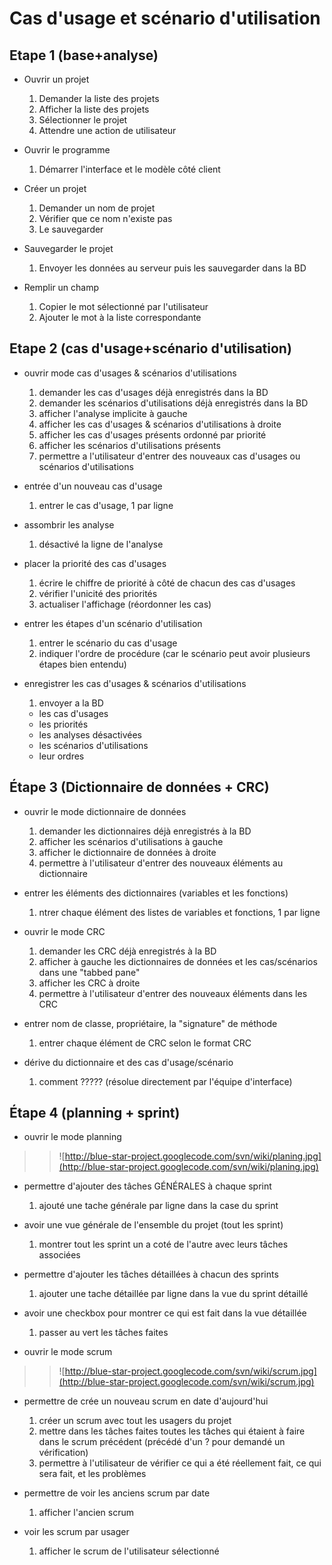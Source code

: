 # Cas d'usage et scénario d'utilisation #
## Etape 1 (base+analyse) ##

  * Ouvrir un projet
    1. Demander la liste des projets
    1. Afficher la liste des projets
    1. Sélectionner le projet
    1. Attendre une action  de utilisateur

  * Ouvrir le programme
    1. Démarrer l'interface et le modèle côté client

  * Créer un projet
    1. Demander un nom de projet
    1. Vérifier que ce nom n'existe pas
    1. Le sauvegarder

  * Sauvegarder le projet
    1. Envoyer les données au serveur puis les sauvegarder dans la BD

  * Remplir un champ
    1. Copier le mot sélectionné par l'utilisateur
    1. Ajouter le mot à la liste correspondante

## Etape 2 (cas d'usage+scénario d'utilisation) ##
  * ouvrir mode cas d'usages & scénarios d'utilisations
    1. demander les cas d'usages déjà enregistrés dans la BD
    1. demander les scénarios d'utilisations déjà enregistrés dans la BD
    1. afficher l'analyse implicite à gauche
    1. afficher les cas d'usages & scénarios d'utilisations à droite
    1. afficher les cas d'usages présents ordonné par priorité
    1. afficher les scénarios d'utilisations présents
    1. permettre a l'utilisateur d'entrer des nouveaux cas d'usages ou scénarios d'utilisations

  * entrée d'un nouveau cas d'usage
    1. entrer le cas d'usage, 1 par ligne

  * assombrir les analyse
    1. désactivé la ligne de l'analyse

  * placer la priorité des cas d'usages
    1. écrire le chiffre de priorité à côté de chacun des cas d'usages
    1. vérifier l'unicité des priorités
    1. actualiser l'affichage (réordonner les cas)

  * entrer les étapes d'un scénario d'utilisation
    1. entrer le scénario du cas d'usage
    1. indiquer l'ordre de procédure (car le scénario peut avoir plusieurs étapes bien entendu)

  * enregistrer les cas d'usages & scénarios d'utilisations
    1. envoyer a la BD
      * les cas d'usages
      * les priorités
      * les analyses désactivées
      * les scénarios d'utilisations
      * leur ordres

## Étape 3 (Dictionnaire de données + CRC) ##
  * ouvrir le mode dictionnaire de données
    1. demander les dictionnaires déjà enregistrés à la BD
    1. afficher les scénarios d'utilisations à gauche
    1. afficher le dictionnaire de données à droite
    1. permettre à l'utilisateur d'entrer des nouveaux éléments au dictionnaire

  * entrer les éléments des dictionnaires (variables et les fonctions)
    1. ntrer chaque élément des listes de variables et fonctions, 1 par ligne

  * ouvrir le mode CRC
    1. demander les CRC déjà enregistrés à la BD
    1. afficher à gauche les dictionnaires de données et les cas/scénarios dans une "tabbed pane"
    1. afficher les CRC à droite
    1. permettre à l'utilisateur d'entrer des nouveaux éléments dans les CRC

  * entrer nom de classe, propriétaire, la "signature" de méthode
    1. entrer chaque élément de CRC selon le format CRC

  * dérive du dictionnaire et des cas d'usage/scénario
    1. comment ????? (résolue directement par l'équipe d'interface)

## Étape 4 (planning + sprint) ##
  * ouvrir le mode planning
> > ![http://blue-star-project.googlecode.com/svn/wiki/planing.jpg](http://blue-star-project.googlecode.com/svn/wiki/planing.jpg)

  * permettre d'ajouter des tâches GÉNÉRALES à chaque sprint
    1. ajouté une tache générale par ligne dans la case du sprint

  * avoir une vue générale de l'ensemble du projet (tout les sprint)
    1. montrer tout les sprint un a coté de l'autre avec leurs tâches associées

  * permettre d'ajouter les tâches détaillées à chacun des sprints
    1. ajouter une tache détaillée par ligne dans la vue du sprint détaillé

  * avoir une checkbox pour montrer ce qui est fait dans la vue détaillée
    1. passer au vert les tâches faites


  * ouvrir le mode scrum
> > ![http://blue-star-project.googlecode.com/svn/wiki/scrum.jpg](http://blue-star-project.googlecode.com/svn/wiki/scrum.jpg)

  * permettre de crée un nouveau scrum en date d'aujourd'hui
    1. créer un scrum avec tout les usagers du projet
    1. mettre dans les tâches faites toutes les tâches qui étaient à faire dans le scrum précédent (précédé d'un ? pour demandé un vérification)
    1. permettre à l'utilisateur de vérifier ce qui a été réellement fait, ce qui sera fait, et les problèmes

  * permettre de voir les anciens scrum par date
    1. afficher l'ancien scrum

  * voir les scrum par usager
    1. afficher le scrum de l'utilisateur sélectionné
